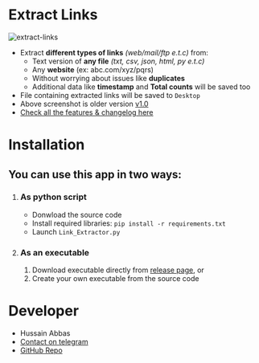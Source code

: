 # Extract Links
![extract-links](https://user-images.githubusercontent.com/78584556/107383346-e9bf1a00-6b16-11eb-9a09-0c19535b3fd8.jpg)

- Extract **different types of links** *(web/mail/ftp e.t.c)* from:
  - Text version of **any file** *(txt, csv, json, html, py e.t.c)* 
  - Any **website** (ex: abc.com/xyz/pqrs)
  - Without worrying about issues like **duplicates**
  - Additional data like **timestamp** and **Total counts** will be saved too
- File containing extracted links will be saved to `Desktop`
- Above screenshot is older version [v1.0](https://github.com/hussain5416/Extract_Links/releases/tag/v1.0)
- [Check all the features & changelog here](https://github.com/hussain5416/Extract_Links/releases)

# Installation
## You can use this app in two ways:
  1. ### As python script
     - Donwload the source code
     - Install required libraries: `pip install -r requirements.txt`
     - Launch `Link_Extractor.py`
  2. ### As an executable
     1. Download executable directly from [release page](https://github.com/hussain5416/Links-Extractor/releases), or
     2. Create your own executable from the source code


# Developer
- Hussain Abbas
- [Contact on telegram](https://t.me/hussain5416)
- [GitHub Repo](https://github.com/hussain5416/Extract_Links)
